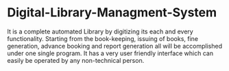 # Digital-Library-Managment-System
It is  a complete automated Library by digitizing its
each and every functionality. Starting from the book-keeping, issuing of books, fine
generation, advance booking and report generation all will be accomplished under one single
program. It has a very user friendly interface which can
easily be operated by any non-technical person.
